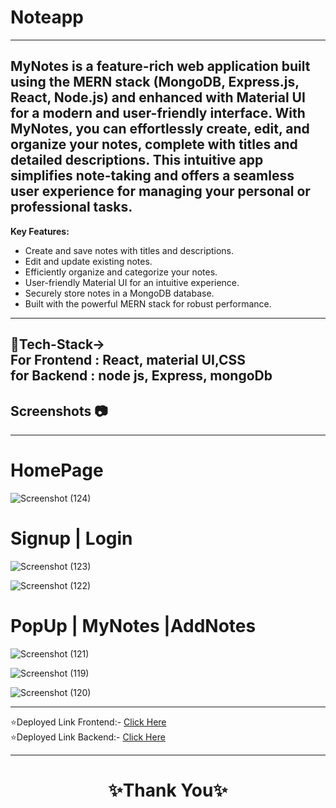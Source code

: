 # Noteapp

 
---

MyNotes is a feature-rich web application built using the MERN stack (MongoDB, Express.js, React, Node.js) and enhanced with Material UI for a modern and user-friendly interface. With MyNotes, you can effortlessly create, edit, and organize your notes, complete with titles and detailed descriptions. This intuitive app simplifies note-taking and offers a seamless user experience for managing your personal or professional tasks.
---
**Key Features:**
- Create and save notes with titles and descriptions.
- Edit and update existing notes.
- Efficiently organize and categorize your notes.
- User-friendly Material UI for an intuitive experience.
- Securely store notes in a MongoDB database.
- Built with the powerful MERN stack for robust performance.
---
<h2> 💫Tech-Stack-><br>
For Frontend : React, material UI,CSS <br>
for Backend : node js, Express, mongoDb 
</h2>

## Screenshots 📷
---

# HomePage

![Screenshot (124)](https://github.com/rajeshkumar7678/Noteapp/assets/119392762/300f2177-3220-4604-8006-87d781282f96)

# Signup | Login
![Screenshot (123)](https://github.com/rajeshkumar7678/Noteapp/assets/119392762/099a0fdb-5ee7-4dff-92c7-7e4320b40537)

![Screenshot (122)](https://github.com/rajeshkumar7678/Noteapp/assets/119392762/cac3f680-c66c-49f2-afd8-ba1e52caae0a)

# PopUp | MyNotes |AddNotes
![Screenshot (121)](https://github.com/rajeshkumar7678/Noteapp/assets/119392762/4cedb1b8-12a7-4f97-a1be-10722b09d353)

![Screenshot (119)](https://github.com/rajeshkumar7678/Noteapp/assets/119392762/242b9338-8028-47eb-aff0-6a959b48143b)

![Screenshot (120)](https://github.com/rajeshkumar7678/Noteapp/assets/119392762/9201e8b9-1b2f-4be6-9b12-433f66b30016)

---
⭐Deployed Link Frontend:- [Click Here](https://noteapp-omega.vercel.app/)<br>
⭐Deployed Link Backend:- [Click Here](https://noteapp-5iek.onrender.com/)


----
<h1 align="center">✨Thank You✨</h1>


